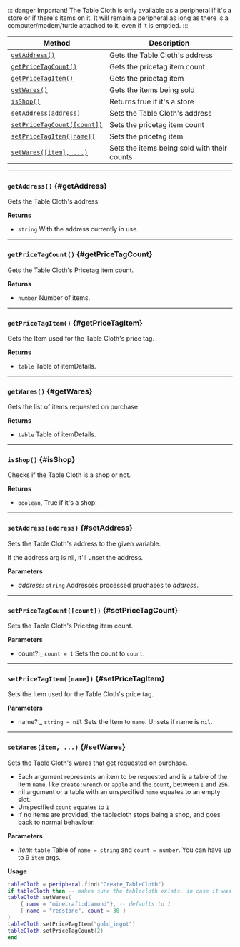 
::: danger Important!
The Table Cloth is only available as a peripheral if it's a store or if there's items on it. It will remain a peripheral as long as there is a computer/modem/turtle attached to it, even if it is emptied.
:::

| Method                                 | Description                                                  |
| -------------------------------------- | ------------------------------------------------------------ |
| [`getAddress()`](#getAddress)            | Gets the Table Cloth's address |
| [`getPriceTagCount()`](#getPriceTagCount)            | Gets the pricetag item count|
| [`getPriceTagItem()`](#getPriceTagItem)            | Gets the pricetag item |
| [`getWares()`](#getWares)            | Gets the items being sold |
| [`isShop()`](#isShop)            | Returns true if it's a store |
| [`setAddress(address)`](#setAddress)            | Sets the Table Cloth's address |
| [`setPriceTagCount([count])`](#setPriceTagCount)            | Sets the pricetag item count|
| [`setPriceTagItem([name])`](#setPriceTagItem)            | Sets the pricetag item |
| [`setWares([item], ...)`](#setWares)            | Sets the items being sold with their counts |

---

### `getAddress()` {#getAddress}

Gets the Table Cloth's address.

**Returns**

- `string` With the address currently in use. 

---

### `getPriceTagCount()` {#getPriceTagCount}

Gets the Table Cloth's Pricetag item count.

**Returns**

- `number` Number of items.

---

### `getPriceTagItem()` {#getPriceTagItem}

Gets the Item used for the Table Cloth's price tag.

**Returns**

- `table` Table of itemDetails.

---

### `getWares()` {#getWares}

Gets the list of items requested on purchase.

**Returns**

- `table` Table of itemDetails.

---

### `isShop()` {#isShop}

Checks if the Table Cloth is a shop or not.

**Returns**

- `boolean`, True if it's a shop. 

---

### `setAddress(address)` {#setAddress}

Sets the Table Cloth's address to the given variable.

If the address arg is nil, it'll unset the address.

**Parameters**

- _address:_ `string` Addresses processed pruchases to _address_.

---

### `setPriceTagCount([count])` {#setPriceTagCount}

Sets the Table Cloth's Pricetag item count.

**Parameters**

- count?:_ `count = 1`  Sets the count to `count`.

---

### `setPriceTagItem([name])` {#setPriceTagItem}

Sets the Item used for the Table Cloth's price tag.

**Parameters**

- name?:_ `string = nil`  Sets the Item to `name`. Unsets if name is `nil`.


---

### `setWares(item, ...)` {#setWares}

Sets the Table Cloth's wares that get requested on purchase.
- Each argument represents an item to be requested and is a table of the item `name`, like `create:wrench` or `apple` and the `count`, between `1` and `256`.
- nil argument or a table with an unspecified `name` equates to an empty slot.
- Unspecified `count` equates to `1`
- If no items are provided, the tablecloth stops being a shop, and goes back to normal behaviour.

**Parameters**

- _item:_ `table` Table of `name = string` and `count = number`. You can have up to 9 `item` args.

**Usage**
```lua
tableCloth = peripheral.find("Create_TableCloth")
if tableCloth then -- makes sure the tablecloth exists, in case it was wrapped while it wasn't a store/inventory
tableCloth.setWares(
    { name = "minecraft:diamond"}, -- defaults to 1
    { name = "redstone", count = 30 }
)
tableCloth.setPriceTagItem("gold_ingot")
tableCloth.setPriceTagCount(2)
end
```

